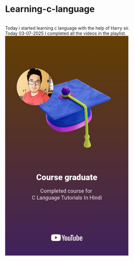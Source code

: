 # Learning-c-language

<br>
Today i started learning c language with the help of Harry sir.
<br>
Today 03-07-2025 I completed all the videos in the playlist.

<img src="course_completion.jpg" alt="logo" width="400" style="height: auto;">
